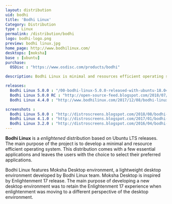 ```yaml
---
layout: distribution
uid: bodhi
title: 'Bodhi Linux'
Category: Distribution
type : Linux
permalink: /distribution/bodhi
logo: bodhi-logo.png
preview: bodhi linux.jpg
home_page: http://www.bodhilinux.com/
desktops: [moksha]
base : [ubuntu]
purchase:
  OSDisc : "https://www.osdisc.com/products/bodhi"

description: Bodhi Linux is minimal and resources efficient operating system based on Ubuntu LTS releases. It features Moksha desktop inspired by enlightenment 17 release.

releases:
  Bodhi Linux 5.0.0 : "/00-bodhi-linux-5.0.0-released-with-ubuntu-18.04-base/"
  Bodhi Linux 5.0.0 RC : "http://open-source-feed.blogspot.com/2018/07/bodhi-linux-500-release-candidate.html"
  Bodhi Linux 4.4.0 : "http://www.bodhilinux.com/2017/12/08/bodhi-linux-4-4-0-released-november-donation-totals/"

screenshots :
  Bodhi Linux 5.0.0 : "http://distroscreens.blogspot.com/2018/08/bodhi-linux-500-screenshots.html"
  Bodhi Linux 4.1.0 : "http://distroscreens.blogspot.com/2017/01/bodhi-linux-410-screenshots.html"
  Bodhi Linux 3.2.0 : "http://distroscreens.blogspot.com/2016/04/bodhi-linux-32-screenshots.html"
---
```


**Bodhi Linux** is a *enlightened* distribution based on Ubuntu LTS releases. The main purpose of the project is to develop a minimal and resource efficient operating system. This distribution comes with a few essential applications and leaves the users with the choice to select their preferred applications.

Bodhi Linux features Moksha Desktop environment, a lightweight desktop environment developed by Bodhi Linux team. Moksha Desktop is inspired by Enlightenment 17 release. The main purpose of developing a new desktop environment was to retain the Enlightenment 17 experience when enlightenment was moving to a different perspective of the desktop environment.